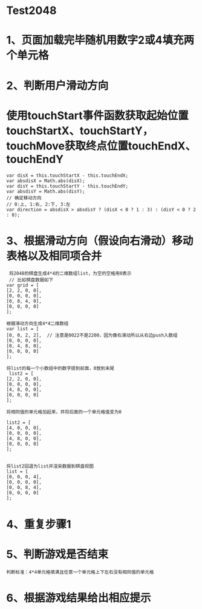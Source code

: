 # Test2048

# 1、页面加载完毕随机用数字2或4填充两个单元格

# 2、判断用户滑动方向

# 使用touchStart事件函数获取起始位置touchStartX、touchStartY，touchMove获取终点位置touchEndX、touchEndY 
    
    var disX = this.touchStartX - this.touchEndX;
    var absdisX = Math.abs(disX);
    var disY = this.touchStartY - this.touchEndY;
    var absdisY = Math.abs(disY);  
    // 确定移动方向
    // 0:上, 1:右, 2:下, 3:左
    var direction = absdisX > absdisY ? (disX < 0 ? 1 : 3) : (disY < 0 ? 2 : 0); 
    
# 3、根据滑动方向（假设向右滑动）移动表格以及相同项合并
     将2048的棋盘生成4*4的二维数组list，为空的空格用0表示
     // 比如棋盘数据如下
    var grid = [
    [2, 2, 0, 0],
    [0, 0, 0, 0],
    [0, 8, 4, 0],
    [0, 0, 0, 0]
    ];

    根据滑动方向生成4*4二维数组
    var list = [
    [0, 0, 2, 2],  // 注意是0022不是2200，因为像右滑动所以从右边push入数组
    [0, 0, 0, 0],
    [0, 4, 8, 0],
    [0, 0, 0, 0]
    ];

    将list的每一个小数组中的数字提到前面，0放到末尾
     list2 = [
    [2, 2, 0, 0], 
    [0, 0, 0, 0],
    [4, 8, 0, 0],
    [0, 0, 0, 0]
    ]; 

    将相同值的单元格加起来，并将后面的一个单元格值变为0

    list2 = [
    [4, 0, 0, 0], 
    [0, 0, 0, 0],
    [4, 8, 0, 0],
    [0, 0, 0, 0]
    ]; 


    将list2回退为list并渲染数据到棋盘视图
    list = [
    [0, 0, 0, 4],
    [0, 0, 0, 0],
    [0, 0, 8, 4],
    [0, 0, 0, 0]
    ];
# 4、重复步骤1

# 5、判断游戏是否结束

    判断标准：4*4单元格填满且任意一个单元格上下左右没有相同值的单元格

# 6、根据游戏结果给出相应提示

